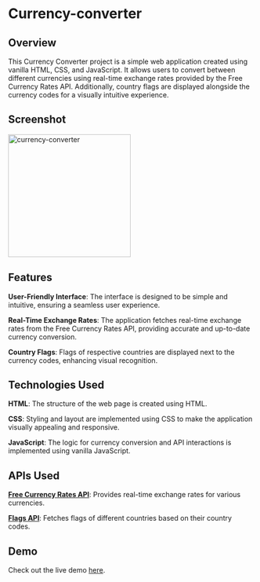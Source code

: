 # Currency-converter

## Overview
This Currency Converter project is a simple web application created using vanilla HTML, CSS, and JavaScript. It allows users to convert between different currencies using real-time exchange rates provided by the Free Currency Rates API. Additionally, country flags are displayed alongside the currency codes for a visually intuitive experience.

## Screenshot
<img width="250" height="250" alt="currency-converter" src="https://github.com/BanashreeAribenchi/Currency-converter/assets/132400958/32709efa-2557-4b24-a68a-2597e06a53a2">

## Features
**User-Friendly Interface**: The interface is designed to be simple and intuitive, ensuring a seamless user experience.

**Real-Time Exchange Rates**: The application fetches real-time exchange rates from the Free Currency Rates API, providing accurate and up-to-date currency conversion.

**Country Flags**: Flags of respective countries are displayed next to the currency codes, enhancing visual recognition.


## Technologies Used
**HTML**: The structure of the web page is created using HTML.

**CSS**: Styling and layout are implemented using CSS to make the application visually appealing and responsive.

**JavaScript**: The logic for currency conversion and API interactions is implemented using vanilla JavaScript.

## APIs Used
[**Free Currency Rates API**](https://github.com/fawazahmed0/currency-api): Provides real-time exchange rates for various currencies.

[**Flags API**](https://flagsapi.com/): Fetches flags of different countries based on their country codes.

## Demo
Check out the live demo [here](https://worldwide-currency-converter.netlify.app/).
